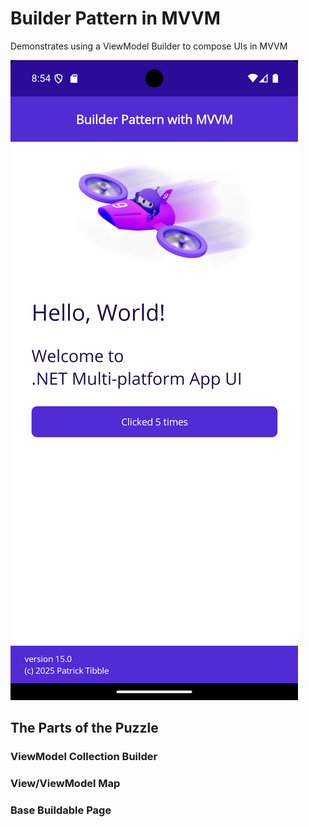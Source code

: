 # Builder Pattern in MVVM
Demonstrates using a ViewModel Builder to compose UIs in MVVM

![main page](./dotnet_maui_main_page.png "Main Page")

## The Parts of the Puzzle

### ViewModel Collection Builder

### View/ViewModel Map

### Base Buildable Page